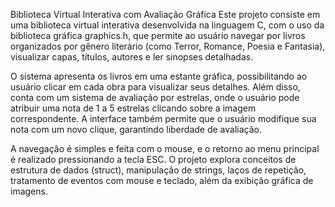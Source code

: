 Biblioteca Virtual Interativa com Avaliação Gráfica
Este projeto consiste em uma biblioteca virtual interativa desenvolvida na linguagem C, com o uso da biblioteca gráfica graphics.h, que permite ao usuário navegar por livros organizados por gênero literário (como Terror, Romance, Poesia e Fantasia), visualizar capas, títulos, autores e ler sinopses detalhadas.

O sistema apresenta os livros em uma estante gráfica, possibilitando ao usuário clicar em cada obra para visualizar seus detalhes. Além disso, conta com um sistema de avaliação por estrelas, onde o usuário pode atribuir uma nota de 1 a 5 estrelas clicando sobre a imagem correspondente. A interface também permite que o usuário modifique sua nota com um novo clique, garantindo liberdade de avaliação.

A navegação é simples e feita com o mouse, e o retorno ao menu principal é realizado pressionando a tecla ESC. O projeto explora conceitos de estrutura de dados (struct), manipulação de strings, laços de repetição, tratamento de eventos com mouse e teclado, além da exibição gráfica de imagens.

